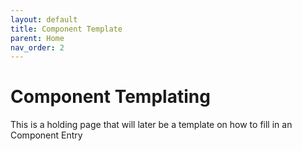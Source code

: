 ```yaml
---
layout: default
title: Component Template
parent: Home
nav_order: 2
---
```

# Component Templating

This is a holding page that will later be a template on how to fill in an Component Entry
